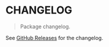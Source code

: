 # CHANGELOG

> Package changelog.

See [GitHub Releases](https://github.com/stdlib-js/math-iter-special-besselj0/releases) for the changelog.